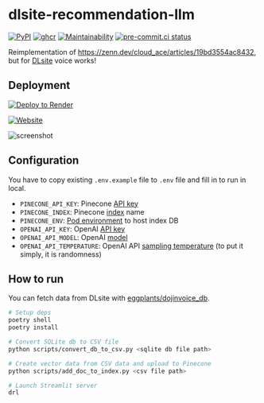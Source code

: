 # dlsite-recommendation-llm

[![PyPI](
  <https://img.shields.io/pypi/v/dlsite-recommendation-llm?color=blue>
  )](
  <https://pypi.org/project/dlsite-recommendation-llm/>
) [![ghcr](
  <https://ghcr-badge.egpl.dev/eggplants/dlsite-recommendation-llm/size>
  )](
  <https://github.com/eggplants/dlsite-recommendation-llm/pkgs/container/dlsite-recommendation-llm>
) [![Maintainability](
  <https://api.codeclimate.com/v1/badges/0bdf5bc3de8b4354d064/maintainability>
  )](
  <https://codeclimate.com/github/eggplants/dlsite-recommendation-llm/maintainability>
) [![pre-commit.ci status](
  <https://results.pre-commit.ci/badge/github/eggplants/dlsite-recommendation-llm/master.svg>
  )](
  <https://results.pre-commit.ci/latest/github/eggplants/dlsite-recommendation-llm/master>
)

Reimplementation of <https://zenn.dev/cloud_ace/articles/19bd3554ac8432>, but for [DLsite](https://www.dlsite.com/) voice works!

## Deployment

[![Deploy to Render]](https://render.com/deploy?repo=https://github.com/eggplants/dlsite-recommendation-llm)

[![Website]](https://drl.egpl.dev)

![screenshot](https://github.com/eggplants/dlsite-recommendation-llm/assets/42153744/97de9a5d-93a5-4283-be5c-5f248d4620c0)

[Deploy to Render]: <https://render.com/images/deploy-to-render-button.svg>
[Website]: <https://img.shields.io/website?label=drl.egpl.dev&url=https%3A%2F%2Fdrl.egpl.dev>

## Configuration

You have to copy existing `.env.example` file to `.env` file and fill in to run in local.

- `PINECONE_API_KEY`: Pinecone [API key](https://docs.pinecone.io/docs/projects#api-keys)
- `PINECONE_INDEX`: Pinecone [index](https://docs.pinecone.io/docs/indexes) name
- `PINECONE_ENV`: [Pod environment](https://docs.pinecone.io/docs/indexes#pod-environments) to host index DB
- `OPENAI_API_KEY`: OpenAI [API key](https://platform.openai.com/docs/quickstart/account-setup)
- `OPENAI_API_MODEL`: OpenAI [model](https://platform.openai.com/docs/models/models)
- `OPENAI_API_TEMPERATURE`: OpenAI API [sampling temperature](https://platform.openai.com/docs/api-reference/audio/createTranscription#audio-createtranscription-temperature) (to put it simply, it is randomness)

## How to run

You can fetch data from DLsite with [eggplants/dojinvoice_db](https://github.com/eggplants/dojinvoice_db).

```bash
# Setup deps
poetry shell
poetry install

# Convert SQLite db to CSV file
python scripts/convert_db_to_csv.py <sqlite db file path>

# Create vector data from CSV data and upload to Pinecone
python scripts/add_doc_to_index.py <csv file path>

# Launch Streamlit server
drl
```
